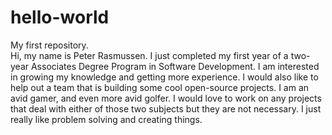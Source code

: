 # hello-world
My first repository.  
Hi, my name is Peter Rasmussen.  I just completed my first year of a two-year Associates Degree Program in Software Development.
I am interested in growing my knowledge and getting more experience.  I would also like to help out a team that is building
some cool open-source projects.  I am an avid gamer, and even more avid golfer.  I would love to work on any projects that deal 
with either of those two subjects but they are not necessary.  I just really like problem solving and creating things.
